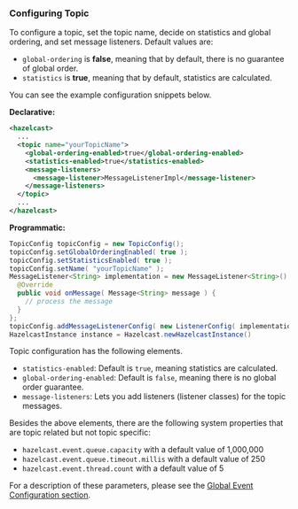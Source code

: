 

### Configuring Topic

To configure a topic, set the topic name, decide on statistics and global ordering, and set message listeners.
Default values are:

- `global-ordering` is **false**, meaning that by default, there is no guarantee of global order.
- `statistics` is **true**, meaning that by default, statistics are calculated.

You can see the example configuration snippets below. 

**Declarative:**

```xml
<hazelcast>
  ...
  <topic name="yourTopicName">
    <global-ordering-enabled>true</global-ordering-enabled>
    <statistics-enabled>true</statistics-enabled>
    <message-listeners>
      <message-listener>MessageListenerImpl</message-listener>
    </message-listeners>
  </topic>
  ...
</hazelcast>
```

**Programmatic:**

```java
TopicConfig topicConfig = new TopicConfig();
topicConfig.setGlobalOrderingEnabled( true );
topicConfig.setStatisticsEnabled( true );
topicConfig.setName( "yourTopicName" );
MessageListener<String> implementation = new MessageListener<String>() {
  @Override
  public void onMessage( Message<String> message ) {
    // process the message
  }
};
topicConfig.addMessageListenerConfig( new ListenerConfig( implementation ) );
HazelcastInstance instance = Hazelcast.newHazelcastInstance()
```

Topic configuration has the following elements.

- `statistics-enabled`: Default is `true`, meaning statistics are calculated.
- `global-ordering-enabled`: Default is `false`, meaning there is no global order guarantee.
- `message-listeners`: Lets you add listeners (listener classes) for the topic messages.



Besides the above elements, there are the following system properties that are topic related but not topic specific:

   - `hazelcast.event.queue.capacity` with a default value of 1,000,000
   - `hazelcast.event.queue.timeout.millis` with a default value of 250
   - `hazelcast.event.thread.count` with a default value of 5

For a description of these parameters, please see the [Global Event Configuration section](#global-event-configuration).


